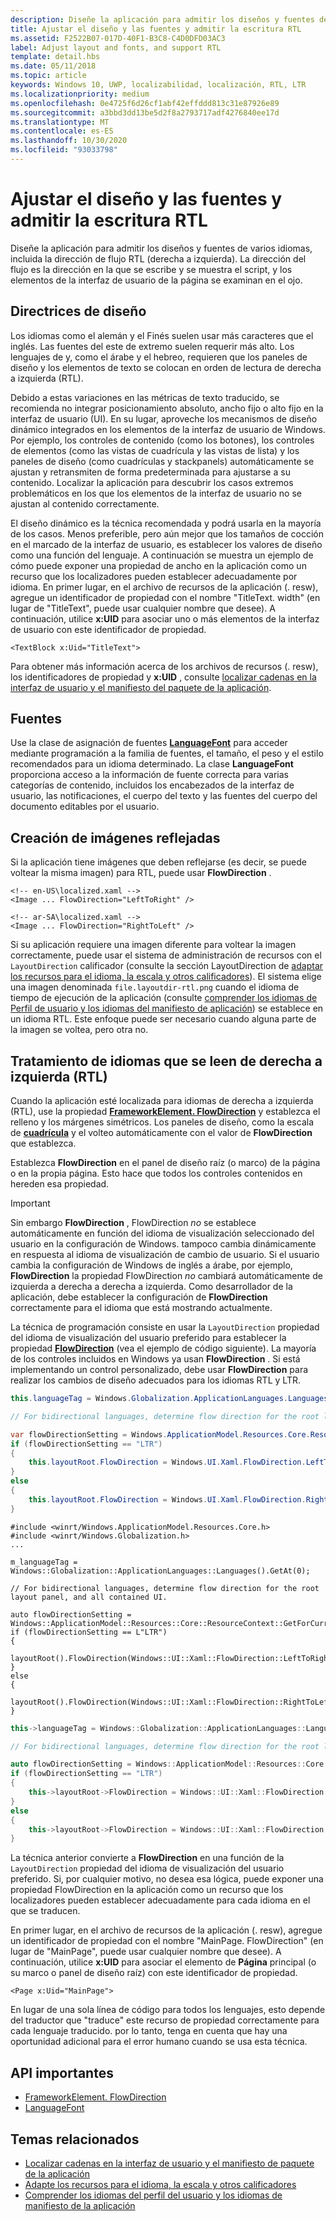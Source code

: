 ```yaml
---
description: Diseñe la aplicación para admitir los diseños y fuentes de varios idiomas, incluida la dirección de flujo RTL (derecha a izquierda).
title: Ajustar el diseño y las fuentes y admitir la escritura RTL
ms.assetid: F2522B07-017D-40F1-B3C8-C4D0DFD03AC3
label: Adjust layout and fonts, and support RTL
template: detail.hbs
ms.date: 05/11/2018
ms.topic: article
keywords: Windows 10, UWP, localizabilidad, localización, RTL, LTR
ms.localizationpriority: medium
ms.openlocfilehash: 0e4725f6d26cf1abf42effddd813c31e87926e89
ms.sourcegitcommit: a3bbd3dd13be5d2f8a2793717adf4276840ee17d
ms.translationtype: MT
ms.contentlocale: es-ES
ms.lasthandoff: 10/30/2020
ms.locfileid: "93033798"
---
```

# <a name="adjust-layout-and-fonts-and-support-rtl"></a>Ajustar el diseño y las fuentes y admitir la escritura RTL
Diseñe la aplicación para admitir los diseños y fuentes de varios idiomas, incluida la dirección de flujo RTL (derecha a izquierda). La dirección del flujo es la dirección en la que se escribe y se muestra el script, y los elementos de la interfaz de usuario de la página se examinan en el ojo.

## <a name="layout-guidelines"></a>Directrices de diseño
Los idiomas como el alemán y el Finés suelen usar más caracteres que el inglés. Las fuentes del este de extremo suelen requerir más alto. Los lenguajes de y, como el árabe y el hebreo, requieren que los paneles de diseño y los elementos de texto se colocan en orden de lectura de derecha a izquierda (RTL).

Debido a estas variaciones en las métricas de texto traducido, se recomienda no integrar posicionamiento absoluto, ancho fijo o alto fijo en la interfaz de usuario (UI). En su lugar, aproveche los mecanismos de diseño dinámico integrados en los elementos de la interfaz de usuario de Windows. Por ejemplo, los controles de contenido (como los botones), los controles de elementos (como las vistas de cuadrícula y las vistas de lista) y los paneles de diseño (como cuadrículas y stackpanels) automáticamente se ajustan y retransmiten de forma predeterminada para ajustarse a su contenido. Localizar la aplicación para descubrir los casos extremos problemáticos en los que los elementos de la interfaz de usuario no se ajustan al contenido correctamente.

El diseño dinámico es la técnica recomendada y podrá usarla en la mayoría de los casos. Menos preferible, pero aún mejor que los tamaños de cocción en el marcado de la interfaz de usuario, es establecer los valores de diseño como una función del lenguaje. A continuación se muestra un ejemplo de cómo puede exponer una propiedad de ancho en la aplicación como un recurso que los localizadores pueden establecer adecuadamente por idioma. En primer lugar, en el archivo de recursos de la aplicación (. resw), agregue un identificador de propiedad con el nombre "TitleText. width" (en lugar de "TitleText", puede usar cualquier nombre que desee). A continuación, utilice **x:UID** para asociar uno o más elementos de la interfaz de usuario con este identificador de propiedad.

```xaml
<TextBlock x:Uid="TitleText">
```

Para obtener más información acerca de los archivos de recursos (. resw), los identificadores de propiedad y **x:UID** , consulte [localizar cadenas en la interfaz de usuario y el manifiesto del paquete de la aplicación](../../app-resources/localize-strings-ui-manifest.md).

## <a name="fonts"></a>Fuentes
Use la clase de asignación de fuentes [**LanguageFont**](/uwp/api/Windows.Globalization.Fonts.LanguageFont?branch=live) para acceder mediante programación a la familia de fuentes, el tamaño, el peso y el estilo recomendados para un idioma determinado. La clase **LanguageFont** proporciona acceso a la información de fuente correcta para varias categorías de contenido, incluidos los encabezados de la interfaz de usuario, las notificaciones, el cuerpo del texto y las fuentes del cuerpo del documento editables por el usuario.

## <a name="mirroring-images"></a>Creación de imágenes reflejadas
Si la aplicación tiene imágenes que deben reflejarse (es decir, se puede voltear la misma imagen) para RTL, puede usar **FlowDirection** .

```xaml
<!-- en-US\localized.xaml -->
<Image ... FlowDirection="LeftToRight" />

<!-- ar-SA\localized.xaml -->
<Image ... FlowDirection="RightToLeft" />
```

Si su aplicación requiere una imagen diferente para voltear la imagen correctamente, puede usar el sistema de administración de recursos con el `LayoutDirection` calificador (consulte la sección LayoutDirection de [adaptar los recursos para el idioma, la escala y otros calificadores](../../app-resources/tailor-resources-lang-scale-contrast.md#layoutdirection)). El sistema elige una imagen denominada `file.layoutdir-rtl.png` cuando el idioma de tiempo de ejecución de la aplicación (consulte [comprender los idiomas de Perfil de usuario y los idiomas del manifiesto de aplicación](manage-language-and-region.md)) se establece en un idioma RTL. Este enfoque puede ser necesario cuando alguna parte de la imagen se voltea, pero otra no.

## <a name="handling-right-to-left-rtl-languages"></a>Tratamiento de idiomas que se leen de derecha a izquierda (RTL)
Cuando la aplicación esté localizada para idiomas de derecha a izquierda (RTL), use la propiedad [**FrameworkElement. FlowDirection**](/uwp/api/Windows.UI.Xaml.FrameworkElement.FlowDirection) y establezca el relleno y los márgenes simétricos. Los paneles de diseño, como la escala de [**cuadrícula**](/uwp/api/Windows.UI.Xaml.Controls.Grid?branch=live) y el volteo automáticamente con el valor de **FlowDirection** que establezca.

Establezca **FlowDirection** en el panel de diseño raíz (o marco) de la página o en la propia página. Esto hace que todos los controles contenidos en hereden esa propiedad.

> [!IMPORTANT]
> Sin embargo **FlowDirection** , FlowDirection *no* se establece automáticamente en función del idioma de visualización seleccionado del usuario en la configuración de Windows. tampoco cambia dinámicamente en respuesta al idioma de visualización de cambio de usuario. Si el usuario cambia la configuración de Windows de inglés a árabe, por ejemplo, **FlowDirection** la propiedad FlowDirection *no* cambiará automáticamente de izquierda a derecha a derecha a izquierda. Como desarrollador de la aplicación, debe establecer la configuración de **FlowDirection** correctamente para el idioma que está mostrando actualmente.

La técnica de programación consiste en usar la `LayoutDirection` propiedad del idioma de visualización del usuario preferido para establecer la propiedad [**FlowDirection**](/uwp/api/Windows.UI.Xaml.FrameworkElement.FlowDirection) (vea el ejemplo de código siguiente). La mayoría de los controles incluidos en Windows ya usan **FlowDirection** . Si está implementando un control personalizado, debe usar **FlowDirection** para realizar los cambios de diseño adecuados para los idiomas RTL y LTR.

```csharp    
this.languageTag = Windows.Globalization.ApplicationLanguages.Languages[0];

// For bidirectional languages, determine flow direction for the root layout panel, and all contained UI.

var flowDirectionSetting = Windows.ApplicationModel.Resources.Core.ResourceContext.GetForCurrentView().QualifierValues["LayoutDirection"];
if (flowDirectionSetting == "LTR")
{
    this.layoutRoot.FlowDirection = Windows.UI.Xaml.FlowDirection.LeftToRight;
}
else
{
    this.layoutRoot.FlowDirection = Windows.UI.Xaml.FlowDirection.RightToLeft;
}
```

```cppwinrt
#include <winrt/Windows.ApplicationModel.Resources.Core.h>
#include <winrt/Windows.Globalization.h>
...

m_languageTag = Windows::Globalization::ApplicationLanguages::Languages().GetAt(0);

// For bidirectional languages, determine flow direction for the root layout panel, and all contained UI.

auto flowDirectionSetting = Windows::ApplicationModel::Resources::Core::ResourceContext::GetForCurrentView().QualifierValues().Lookup(L"LayoutDirection");
if (flowDirectionSetting == L"LTR")
{
    layoutRoot().FlowDirection(Windows::UI::Xaml::FlowDirection::LeftToRight);
}
else
{
    layoutRoot().FlowDirection(Windows::UI::Xaml::FlowDirection::RightToLeft);
}
```

```cpp
this->languageTag = Windows::Globalization::ApplicationLanguages::Languages->GetAt(0);

// For bidirectional languages, determine flow direction for the root layout panel, and all contained UI.

auto flowDirectionSetting = Windows::ApplicationModel::Resources::Core::ResourceContext::GetForCurrentView()->QualifierValues->Lookup("LayoutDirection");
if (flowDirectionSetting == "LTR")
{
    this->layoutRoot->FlowDirection = Windows::UI::Xaml::FlowDirection::LeftToRight;
}
else
{
    this->layoutRoot->FlowDirection = Windows::UI::Xaml::FlowDirection::RightToLeft;
}
```

La técnica anterior convierte a **FlowDirection** en una función de la `LayoutDirection` propiedad del idioma de visualización del usuario preferido. Si, por cualquier motivo, no desea esa lógica, puede exponer una propiedad FlowDirection en la aplicación como un recurso que los localizadores pueden establecer adecuadamente para cada idioma en el que se traducen.

En primer lugar, en el archivo de recursos de la aplicación (. resw), agregue un identificador de propiedad con el nombre "MainPage. FlowDirection" (en lugar de "MainPage", puede usar cualquier nombre que desee). A continuación, utilice **x:UID** para asociar el elemento de **Página** principal (o su marco o panel de diseño raíz) con este identificador de propiedad.

```xaml
<Page x:Uid="MainPage">
```

En lugar de una sola línea de código para todos los lenguajes, esto depende del traductor que "traduce" este recurso de propiedad correctamente para cada lenguaje traducido. por lo tanto, tenga en cuenta que hay una oportunidad adicional para el error humano cuando se usa esta técnica.

## <a name="important-apis"></a>API importantes
* [FrameworkElement. FlowDirection](/uwp/api/Windows.UI.Xaml.FrameworkElement.FlowDirection)
* [LanguageFont](/uwp/api/Windows.Globalization.Fonts.LanguageFont?branch=live)

## <a name="related-topics"></a>Temas relacionados
* [Localizar cadenas en la interfaz de usuario y el manifiesto de paquete de la aplicación](../../app-resources/localize-strings-ui-manifest.md)
* [Adapte los recursos para el idioma, la escala y otros calificadores](../../app-resources/tailor-resources-lang-scale-contrast.md)
* [Comprender los idiomas del perfil del usuario y los idiomas de manifiesto de la aplicación](manage-language-and-region.md)

